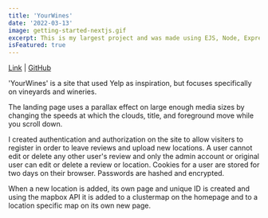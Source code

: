 ```yaml
---
title: 'YourWines'
date: '2022-03-13'
image: getting-started-nextjs.gif
excerpt: This is my largest project and was made using EJS, Node, Express, MongoDB and the Cloudindary and MapBox APIs.
isFeatured: true
---
```

[Link](https://infinite-basin-55644.herokuapp.com) | [GitHub](https://github.com/kyleb12345/YourWines)

'YourWines' is a site that used Yelp as inspiration, but focuses specifically on vineyards and wineries. 

The landing page uses a parallax effect on large enough media sizes by changing the speeds at which the clouds, title, and foreground move while you scroll down.

I created authentication and authorization on the site to allow visiters to register in order to leave reviews and upload new locations. A user cannot edit or delete any other user's review and only the admin account or original user can edit or delete a review or location. Cookies for a user are stored for two days on their browser. Passwords are hashed and encrypted. 

When a new location is added, its own page and unique ID is created and using the mapbox API it is added to a clustermap on the homepage and to a location specific map on its own new page.